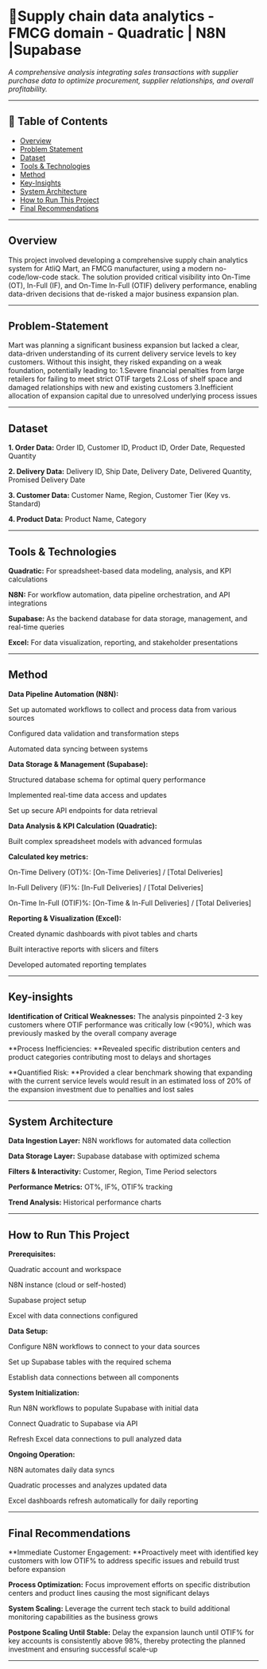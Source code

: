 # 🧾Supply chain data analytics - FMCG domain - Quadratic | N8N |Supabase 

_A comprehensive analysis integrating sales transactions with supplier purchase data to optimize procurement, supplier relationships, and overall profitability._

---
## 📌 Table of Contents
- <a href="#overview">Overview</a>
- <a href="#problem-statement">Problem Statement</a>
- <a href="#dataset">Dataset</a>
- <a href="#tools--technologies">Tools & Technologies</a>
- <a href="#Method">Method</a>
- <a href="#key insights">Key-Insights</a>
- <a href="#System Architecture">System Architecture</a>
- <a href="#how-to-run-this-project">How to Run This Project</a>
- <a href="#final-recommendations">Final Recommendations</a>

---
<h2><a class="anchor" id="overview"></a>Overview</h2>
This project involved developing a comprehensive supply chain analytics system for AtliQ Mart, an FMCG manufacturer, using a modern no-code/low-code stack. The solution provided critical visibility into On-Time (OT), In-Full (IF), and On-Time In-Full (OTIF) delivery performance, enabling data-driven decisions that de-risked a major business expansion plan.

---
<h2><a class="anchor" id="problem-statement"></a>Problem-Statement</h2>

Mart was planning a significant business expansion but lacked a clear, data-driven understanding of its current delivery service levels to key customers. Without this insight, they risked expanding on a weak foundation, potentially leading to:
1.Severe financial penalties from large retailers for failing to meet strict OTIF targets
2.Loss of shelf space and damaged relationships with new and existing customers
3.Inefficient allocation of expansion capital due to unresolved underlying process issues

---
<h2><a class="anchor" id="dataset"></a>Dataset</h2>

**1. Order Data:** Order ID, Customer ID, Product ID, Order Date, Requested Quantity

**2. Delivery Data:** Delivery ID, Ship Date, Delivery Date, Delivered Quantity, Promised Delivery Date

**3. Customer Data:** Customer Name, Region, Customer Tier (Key vs. Standard)

**4. Product Data:** Product Name, Category

---

<h2><a class="anchor" id="tools--technologies"></a>Tools & Technologies</h2>

**Quadratic:** For spreadsheet-based data modeling, analysis, and KPI calculations

**N8N:** For workflow automation, data pipeline orchestration, and API integrations

**Supabase:** As the backend database for data storage, management, and real-time queries

**Excel:** For data visualization, reporting, and stakeholder presentations

---
<h2><a class="anchor" id="Method"></a>Method</h2>

**Data Pipeline Automation (N8N):**

Set up automated workflows to collect and process data from various sources

Configured data validation and transformation steps

Automated data syncing between systems

**Data Storage & Management (Supabase):**

Structured database schema for optimal query performance

Implemented real-time data access and updates

Set up secure API endpoints for data retrieval

**Data Analysis & KPI Calculation (Quadratic):**

Built complex spreadsheet models with advanced formulas

**Calculated key metrics:**

On-Time Delivery (OT)%: [On-Time Deliveries] / [Total Deliveries]

In-Full Delivery (IF)%: [In-Full Deliveries] / [Total Deliveries]

On-Time In-Full (OTIF)%: [On-Time & In-Full Deliveries] / [Total Deliveries]

**Reporting & Visualization (Excel):**

Created dynamic dashboards with pivot tables and charts

Built interactive reports with slicers and filters

Developed automated reporting templates

---
<h2><a class="anchor" id="key-insights"></a>Key-insights</h2>

**Identification of Critical Weaknesses:** The analysis pinpointed 2-3 key customers where OTIF performance was critically low (<90%), which was previously masked by the overall company average

**Process Inefficiencies: **Revealed specific distribution centers and product categories contributing most to delays and shortages

**Quantified Risk: **Provided a clear benchmark showing that expanding with the current service levels would result in an estimated loss of 20% of the expansion investment due to penalties and lost sales

---
<h2><a class="anchor" id="System Architecture"></a>System Architecture</h2>

**Data Ingestion Layer:** N8N workflows for automated data collection

**Data Storage Layer:** Supabase database with optimized schema

**Filters & Interactivity:** Customer, Region, Time Period selectors

**Performance Metrics:** OT%, IF%, OTIF% tracking

**Trend Analysis:** Historical performance charts

---
<h2><a class="anchor" id="how-to-run-this-project"></a>How to Run This Project</h2>

**Prerequisites:**

Quadratic account and workspace

N8N instance (cloud or self-hosted)

Supabase project setup

Excel with data connections configured

**Data Setup:**

Configure N8N workflows to connect to your data sources

Set up Supabase tables with the required schema

Establish data connections between all components

**System Initialization:**

Run N8N workflows to populate Supabase with initial data

Connect Quadratic to Supabase via API

Refresh Excel data connections to pull analyzed data

**Ongoing Operation:**

N8N automates daily data syncs

Quadratic processes and analyzes updated data

Excel dashboards refresh automatically for daily reporting

---
<h2><a class="anchor" id="final-recommendations"></a>Final Recommendations</h2>

**Immediate Customer Engagement: **Proactively meet with identified key customers with low OTIF% to address specific issues and rebuild trust before expansion

**Process Optimization:** Focus improvement efforts on specific distribution centers and product lines causing the most significant delays

**System Scaling:** Leverage the current tech stack to build additional monitoring capabilities as the business grows

**Postpone Scaling Until Stable:** Delay the expansion launch until OTIF% for key accounts is consistently above 98%, thereby protecting the planned investment and ensuring successful scale-up


---



